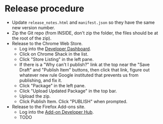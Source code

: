 # Release procedure

- Update `release_notes.html` and `manifest.json` so they have the same new version number.
- Zip the Git repo (from INSIDE, don't zip the folder, the files should be at the root of the zip).
- Release to the Chrome Web Store.
    - Log into the [Developer Dashboard](https://chrome.google.com/u/2/webstore/devconsole/).
    - Click on Chrome Shack in the list.
    - Click "Store Listing" in the left pane.
    - If there is a "Why can't I publish?" link at the top near the "Save Draft" and "Publish Item" buttons, then click that link, figure out whatever new rule Google instituted that prevents us from publishing, and fix it.
    - Click "Package" in the left pane.
    - Click "Upload Updated Package" in the top bar.
    - Upload the zip.
    - Click Publish Item.  Click "PUBLISH" when prompted.
- Release to the Firefox Add-ons site.
    - Log into the [Add-on Developer Hub](https://addons.mozilla.org/en-US/developers/).
    - TODO

